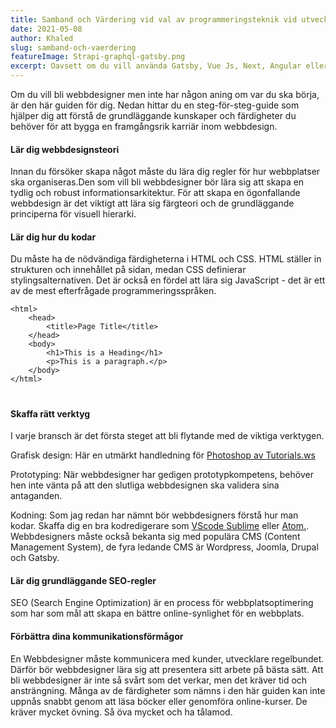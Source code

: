 ```yaml
---
title: Samband och Värdering vid val av programmeringsteknik vid utveckling av dynamiska webbplatser
date: 2021-05-08
author: Khaled
slug: samband-och-vaerdering
featureImage: Strapi-graphql-gatsby.png
excerpt: Oavsett om du vill använda Gatsby, Vue Js, Next, Angular eller andra programmeringstekniker, detta beror väldigt mycket på ditt användningsfall.
---
```


Om du vill bli webbdesigner men inte har någon aning om var du ska börja, är den här guiden för dig. Nedan hittar du en steg-för-steg-guide som hjälper dig att förstå de grundläggande kunskaper och färdigheter du behöver för att bygga en framgångsrik karriär inom webbdesign.

#### Lär dig webbdesignsteori

Innan du försöker skapa något måste du lära dig regler för hur webbplatser ska organiseras.Den som vill bli webbdesigner bör lära sig att skapa en tydlig och robust informationsarkitektur.
För att skapa en ögonfallande webbdesign är det viktigt att lära sig färgteori och de grundläggande principerna för visuell hierarki.

#### Lär dig hur du kodar

Du måste ha de nödvändiga färdigheterna i HTML och CSS. HTML ställer in strukturen och innehållet på sidan, medan CSS definierar stylingsalternativen.
Det är också en fördel att lära sig JavaScript - det är ett av de mest efterfrågade programmeringsspråken.

```
<html>
    <head>
        <title>Page Title</title>
    </head>
    <body>
        <h1>This is a Heading</h1>
        <p>This is a paragraph.</p>
    </body>
</html>
```

#

#### Skaffa rätt verktyg

I varje bransch är det första steget att bli flytande med de viktiga verktygen.

Grafisk design:
Här en utmärkt handledning för [Photoshop av Tutorials.ws](https://www.photoshoptutorials.ws/?doing_wp_cron=1490051580.4826369285583496093750)

Prototyping:
När webbdesigner har gedigen prototypkompetens, behöver hen inte vänta på att den slutliga webbdesignen ska validera sina antaganden.

Kodning:
Som jag redan har nämnt bör webbdesigners förstå hur man kodar. Skaffa dig en bra kodredigerare som [VScode ](https://code.visualstudio.com/) [Sublime](https://www.sublimetext.com/) eller [Atom.](https://atom.io/).
Webbdesigners måste också bekanta sig med populära CMS (Content Management System), de fyra ledande CMS är Wordpress, Joomla, Drupal och Gatsby.

#### Lär dig grundläggande SEO-regler

SEO (Search Engine Optimization) är en process för webbplatsoptimering som har som mål att skapa en bättre online-synlighet för en webbplats.

#### Förbättra dina kommunikationsförmågor

En Webbdesigner måste kommunicera med kunder, utvecklare regelbundet. Därför bör webbdesigner lära sig att presentera sitt arbete på bästa sätt.
Att bli webbdesigner är inte så svårt som det verkar, men det kräver tid och ansträngning. Många av de färdigheter som nämns i den här guiden kan inte uppnås snabbt genom att läsa böcker eller genomföra online-kurser. De kräver mycket övning. Så öva mycket och ha tålamod.
